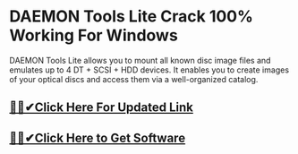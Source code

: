 # DAEMON Tools Lite Crack 100% Working For Windows




DAEMON Tools Lite allows you to mount all known disc image files and emulates up to 4 DT + SCSI + HDD devices. It enables you to create images of your optical discs and access them via a well-organized catalog.


## [🎉🚀✔Click Here For Updated Link](https://alitech.click/dl/)
 
 
## [🎉🚀✔Click Here to Get Software](https://alitech.click/dl/)

